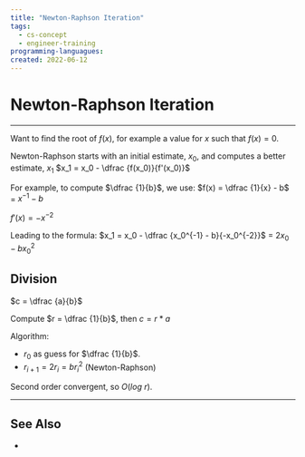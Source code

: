 ```yaml
---
title: "Newton-Raphson Iteration"
tags:
  - cs-concept
  - engineer-training
programming-languagues:
created: 2022-06-12
---
```

# Newton-Raphson Iteration
---
Want to find the root of $f(x)$, for example a value for $x$ such that $f(x) = 0$.

Newton-Raphson starts with an initial estimate, $x_0$, and computes a better estimate, $x_1$
$x_1 = x_0 - \dfrac {f(x_0)}{f'(x_0)}$

For example, to compute $\dfrac {1}{b}$, we use:
$f(x) = \dfrac {1}{x} - b$
        $=$ $x^{-1} - b$
        
$f'(x) = -x^{-2}$

Leading to the formula:
$x_1 = x_0 - \dfrac {x_0^{-1} - b}{-x_0^{-2}}$
     $=$ $2x_0 - bx_0^{2}$

## Division
$c = \dfrac {a}{b}$

Compute $r = \dfrac {1}{b}$, then $c = r * a$

Algorithm:
  - $r_0$ as guess for $\dfrac {1}{b}$.
  - $r_{i+1} = 2r_i = br_i^{2}$ (Newton-Raphson)

Second order convergent, so $O(log\ r)$.

---
## See Also
- [](algorithms-and-data-structure.md#Mathematical%20Algorithms%7CMathematical%20Algorithms)